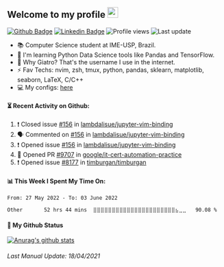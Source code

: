 ## Welcome to my profile <img src="https://media.giphy.com/media/hvRJCLFzcasrR4ia7z/giphy.gif" width="25px">

[![Github Badge](https://img.shields.io/badge/-Github-000?style=for-the-badge&logo=Github&logoColor=white&link=https://www.linkedin.com/in/lucas-paiolla/)](https://github.com/Giatroo)
[![Linkedin Badge](https://img.shields.io/badge/-LinkedIn-blue?style=for-the-badge&logo=Linkedin&logoColor=white&link=https://www.linkedin.com/in/lucas-paiolla/)](https://www.linkedin.com/in/lucas-paiolla/)
![Profile views](https://gpvc.arturio.dev/Giatroo)
![Last update](https://img.shields.io/github/last-commit/Giatroo/Giatroo)

- 📚 Computer Science student at IME-USP, Brazil.
- 🌱 I'm learning Python Data Science tools like Pandas and TensorFlow.
- 🤔 Why Giatro? That's the username I use in the internet.
- ⚡ Fav Techs: nvim, zsh, tmux, python, pandas, sklearn, matplotlib, seaborn, LaTeX, C/C++
- 💻 My configs: [here](https://github.com/Giatroo/cfgs)

#### ⏳ Recent Activity on Github:

<!--START_SECTION:activity-->
1. ❗️ Closed issue [#156](https://github.com/lambdalisue/jupyter-vim-binding/issues/156) in [lambdalisue/jupyter-vim-binding](https://github.com/lambdalisue/jupyter-vim-binding)
2. 🗣 Commented on [#156](https://github.com/lambdalisue/jupyter-vim-binding/issues/156) in [lambdalisue/jupyter-vim-binding](https://github.com/lambdalisue/jupyter-vim-binding)
3. ❗️ Opened issue [#156](https://github.com/lambdalisue/jupyter-vim-binding/issues/156) in [lambdalisue/jupyter-vim-binding](https://github.com/lambdalisue/jupyter-vim-binding)
4. 💪 Opened PR [#9707](https://github.com/google/it-cert-automation-practice/pull/9707) in [google/it-cert-automation-practice](https://github.com/google/it-cert-automation-practice)
5. ❗️ Opened issue [#8177](https://github.com/timburgan/timburgan/issues/8177) in [timburgan/timburgan](https://github.com/timburgan/timburgan)
<!--END_SECTION:activity-->

#### 📊 This Week I Spent My Time On:

<!--START_SECTION:waka-->

```text
From: 27 May 2022 - To: 03 June 2022

Other       52 hrs 44 mins  ⣿⣿⣿⣿⣿⣿⣿⣿⣿⣿⣿⣿⣿⣿⣿⣿⣿⣿⣿⣿⣿⣿⣦⣀⣀   90.08 %
```

<!--END_SECTION:waka-->

#### 🚀 My Github Status

[![Anurag's github stats](https://github-readme-stats.vercel.app/api?username=Giatroo&?count_private=true&show_icons=true&theme=onedark)](#)

###### Last Manual Update: 18/04/2021
